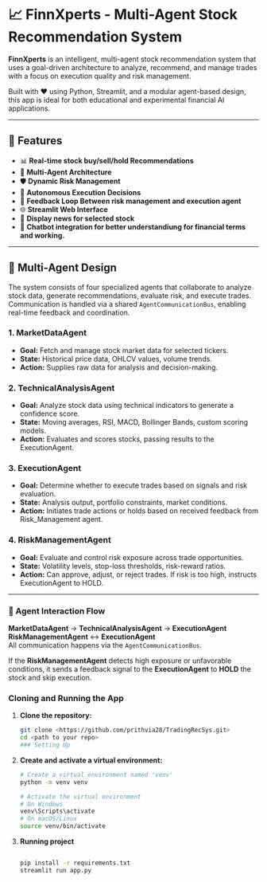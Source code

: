 # 📈 FinnXperts - Multi-Agent Stock Recommendation System

**FinnXperts** is an intelligent, multi-agent stock recommendation system that uses a goal-driven architecture to analyze, recommend, and manage trades with a focus on execution quality and risk management.

Built with ❤️ using Python, Streamlit, and a modular agent-based design, this app is ideal for both educational and experimental financial AI applications.

---

## 🚀 Features

- 📊 **Real-time stock buy/sell/hold Recommendations**
- 🧠 **Multi-Agent Architecture**
- 🛡️ **Dynamic Risk Management**
- 🤖 **Autonomous Execution Decisions**
- 🔁 **Feedback Loop Between risk management and execution agent**
- 🌐 **Streamlit Web Interface**
- :newspaper:	  **Display news for selected stock**
- :robot: **Chatbot integration for better understandiung for financial terms and working.**

---

## 🧩 Multi-Agent Design

The system consists of four specialized agents that collaborate to analyze stock data, generate recommendations, evaluate risk, and execute trades. Communication is handled via a shared `AgentCommunicationBus`, enabling real-time feedback and coordination.

### 1. MarketDataAgent
- **Goal:** Fetch and manage stock market data for selected tickers.
- **State:** Historical price data, OHLCV values, volume trends.
- **Action:** Supplies raw data for analysis and decision-making.

### 2. TechnicalAnalysisAgent
- **Goal:** Analyze stock data using technical indicators to generate a confidence score.
- **State:** Moving averages, RSI, MACD, Bollinger Bands, custom scoring models.
- **Action:** Evaluates and scores stocks, passing results to the ExecutionAgent.

### 3. ExecutionAgent
- **Goal:** Determine whether to execute trades based on signals and risk evaluation.
- **State:** Analysis output, portfolio constraints, market conditions.
- **Action:** Initiates trade actions or holds based on received feedback from Risk_Management agent.

### 4. RiskManagementAgent
- **Goal:** Evaluate and control risk exposure across trade opportunities.
- **State:** Volatility levels, stop-loss thresholds, risk-reward ratios.
- **Action:** Can approve, adjust, or reject trades. If risk is too high, instructs ExecutionAgent to HOLD.

---

### 🔁 Agent Interaction Flow

**MarketDataAgent** → **TechnicalAnalysisAgent** → **ExecutionAgent**  
**RiskManagementAgent** ↔ **ExecutionAgent**  
All communication happens via the `AgentCommunicationBus`.

If the **RiskManagementAgent** detects high exposure or unfavorable conditions, it sends a feedback signal to the **ExecutionAgent** to **HOLD** the stock and skip execution.



### Cloning and Running the App

1. **Clone the repository:**
   ```bash
   git clone <https://github.com/prithvia28/TradingRecSys.git>
   cd <path to your repo>
   ### Setting Up

2. **Create and activate a virtual environment:**

   ```bash
   # Create a virtual environment named 'venv'
   python -m venv venv

   # Activate the virtual environment
   # On Windows
   venv\Scripts\activate
   # On macOS/Linux
   source venv/bin/activate

3. **Running project**

   ```bash
   
   pip install -r requirements.txt
   streamlit run app.py

